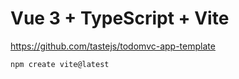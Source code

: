 # Vue 3 + TypeScript + Vite
https://github.com/tastejs/todomvc-app-template 

```sh
npm create vite@latest


```